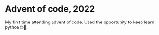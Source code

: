 # Advent of code, 2022

My first time attending advent of code. Used the opportunity to keep learn python 🤓🐍.